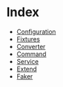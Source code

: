 Index
=====

- [Configuration](configuration.md)
- [Fixtures](fixtures.md)
- [Converter](converter.md)
- [Command](command.md)
- [Service](service.md)
- [Extend](extend.md)
- [Faker](faker.md)

